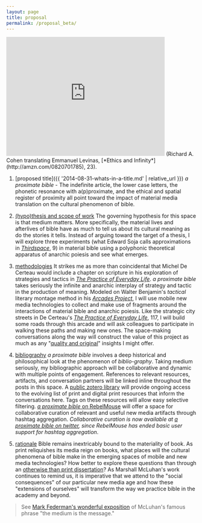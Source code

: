 ```yaml
---
layout: page
title: proposal
permalink: /proposal_beta/
---
```


<iframe width="420" height="315" src="https://www.youtube.com/embed/2lk3VpzEDgM" frameborder="0" allowfullscreen></iframe>
(Richard A. Cohen translating Emmanuel Levinas, [*Ethics and Infinity*](http://amzn.com/0820701785), 23).

1. [proposed title]({{ '2014-08-31-whats-in-a-title.md' | relative_url }})
    *a proximate bible* - The indefinite article, the lower case letters, the phonetic resonance with a(p)proximate, and the ethical and spatial register of proximity all point toward the impact of material media translation on the cultural phenomenon of bible.

2. [(hypo)thesis and scope of work](/a-proximate-bible-a-proposal/)
    The governing hypothesis for this space is that medium matters. More specifically, the material lives and afterlives of bible have as much to tell us about its cultural meaning as do the stories it tells. Instead of arguing toward the target of a thesis, I will explore three experiments (what Edward Soja calls approximations in [*Thirdspace*](http://amzn.com/1557866759), 9) in material bible using a polyphonic theoretical apparatus of anarchic poiesis and see what emerges.

3. [methodologies](/pathways-and-fragments/)
    It strikes me as more than coincidental that Michel De Certeau would include a chapter on scripture in his exploration of strategies and tactics in [*The Practice of Everyday Life*](http://amzn.com/0520271459). *a proximate bible* takes seriously the infinite and anarchic interplay of strategy and tactic in the production of meaning. Modeled on Walter Benjamin's *tactical* literary montage method in his [*Arcades Project*](http://amzn.com/0674008022), I will use mobile new media technologies to collect and make use of fragments around the interactions of material bible and anarchic poiesis. Like the strategic city streets in De Certeau's [*The Practice of Everyday Life*](http://amzn.com/0520271459), 117, I will build some roads through this arcade and will ask colleagues to participate in walking these paths and making new ones. The space-making conversations along the way will construct the value of this project as much as any "[quality and original](http://bulletin.du.edu/graduate/doctoraldegree/thedoctoraldissertation/)" insights I might offer.

4. [bibliography](/curating-the-conversation/)
    *a proximate bible* involves a deep historical and philosophical look at the phenomenon of *biblio-graphy*. Taking medium seriously, my bibliographic approach will be collaborative and dynamic with multiple points of engagement. References to relevant resources, artifacts, and conversation partners will be linked inline throughout the posts in this space. A [public zotero library](https://www.zotero.org/textualpotential/items/tag/aproximatebible) will provide ongoing access to the evolving list of print and digital print resources that inform the conversations here. Tags on these resources will allow easy selective filtering. [*a proximate bible* on RebelMouse](https://www.rebelmouse.com/aproximatebible) will offer a space for collaborative curation of relevant and useful new media artifacts through hashtag aggregation. *Collaborative curation is now available at [*a proximate bible* on twitter](https://twitter.com/search?q=%23aproxibib%20OR%20%23aproximatebible), since RebelMouse has ended basic user support for hashtag aggregation*.

5. [rationale](/book-as-mode-of-living-in-the-world/)
    Bible remains inextricably bound to the materiality of book. As print reliquishes its media reign on books, what places will the cultural phenomena of bible make in the emerging spaces of mobile and new media technologies? How better to explore these questions than through an [otherwise than print dissertation](/otherwise-than-print-dissertations/)? As Marshall McLuhan's work continues to remind us, it is imperative that we attend to the "social consequences" of our particular new media age and how these "extensions of ourselves" will transform the way we practice bible in the academy and beyond.

> See [Mark Federman's wonderful exposition](http://individual.utoronto.ca/markfederman/article_mediumisthemessage.htm) of McLuhan's famous phrase "the medium is the message."
